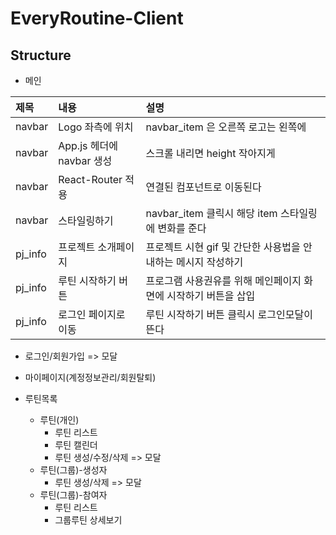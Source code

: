 # EveryRoutine-Client

## Structure

- 메인

| 제목    | 내용                      | 설명                                                            |
| :------ | :------------------------ | :-------------------------------------------------------------- |
| navbar  | Logo 좌측에 위치          | navbar_item 은 오른쪽 로고는 왼쪽에                             |
| navbar  | App.js 헤더에 navbar 생성 | 스크롤 내리면 height 작아지게                                   |
| navbar  | React-Router 적용         | 연결된 컴포넌트로 이동된다                                      |
| navbar  | 스타일링하기              | navbar_item 클릭시 해당 item 스타일링에 변화를 준다             |
| pj_info | 프로젝트 소개페이지       | 프로젝트 시현 gif 및 간단한 사용법을 안내하는 메시지 작성하기   |
| pj_info | 루틴 시작하기 버튼        | 프로그램 사용권유를 위해 메인페이지 화면에 시작하기 버튼을 삽입 |
| pj_info | 로그인 페이지로 이동      | 루틴 시작하기 버튼 클릭시 로그인모달이 뜬다                     |

- 로그인/회원가입 => 모달

- 마이페이지(계정정보관리/회원탈퇴)

- 루틴목록
  - 루틴(개인)
    - 루틴 리스트
    - 루틴 캘린더
    - 루틴 생성/수정/삭제 => 모달
  - 루틴(그룹)-생성자
    - 루틴 생성/삭제 => 모달
  - 루틴(그룹)-참여자
    - 루틴 리스트
    - 그룹루틴 상세보기
